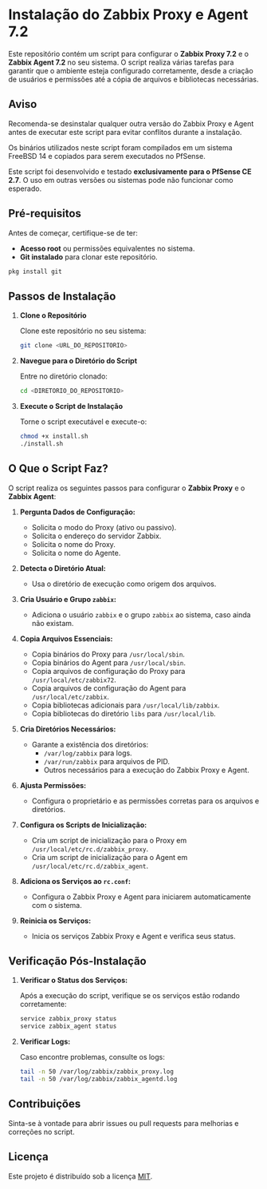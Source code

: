 # Instalação do Zabbix Proxy e Agent 7.2

Este repositório contém um script para configurar o **Zabbix Proxy 7.2** e o **Zabbix Agent 7.2** no seu sistema. O script realiza várias tarefas para garantir que o ambiente esteja configurado corretamente, desde a criação de usuários e permissões até a cópia de arquivos e bibliotecas necessárias.

## Aviso

Recomenda-se desinstalar qualquer outra versão do Zabbix Proxy e Agent antes de executar este script para evitar conflitos durante a instalação.

Os binários utilizados neste script foram compilados em um sistema FreeBSD 14 e copiados para serem executados no PfSense.

Este script foi desenvolvido e testado **exclusivamente para o PfSense CE 2.7**. O uso em outras versões ou sistemas pode não funcionar como esperado.

## Pré-requisitos

Antes de começar, certifique-se de ter:

- **Acesso root** ou permissões equivalentes no sistema.
- **Git instalado** para clonar este repositório.

```bash
pkg install git
```

## Passos de Instalação

1. **Clone o Repositório**

   Clone este repositório no seu sistema:

   ```bash
   git clone <URL_DO_REPOSITORIO>
   ```

2. **Navegue para o Diretório do Script**

   Entre no diretório clonado:

   ```bash
   cd <DIRETORIO_DO_REPOSITORIO>
   ```

3. **Execute o Script de Instalação**

   Torne o script executável e execute-o:

   ```bash
   chmod +x install.sh
   ./install.sh
   ```

## O Que o Script Faz?

O script realiza os seguintes passos para configurar o **Zabbix Proxy** e o **Zabbix Agent**:

1. **Pergunta Dados de Configuração:**
   - Solicita o modo do Proxy (ativo ou passivo).
   - Solicita o endereço do servidor Zabbix.
   - Solicita o nome do Proxy.
   - Solicita o nome do Agente.

2. **Detecta o Diretório Atual:**
   - Usa o diretório de execução como origem dos arquivos.

3. **Cria Usuário e Grupo `zabbix`:**
   - Adiciona o usuário `zabbix` e o grupo `zabbix` ao sistema, caso ainda não existam.

4. **Copia Arquivos Essenciais:**
   - Copia binários do Proxy para `/usr/local/sbin`.
   - Copia binários do Agent para `/usr/local/sbin`.
   - Copia arquivos de configuração do Proxy para `/usr/local/etc/zabbix72`.
   - Copia arquivos de configuração do Agent para `/usr/local/etc/zabbix`.
   - Copia bibliotecas adicionais para `/usr/local/lib/zabbix`.
   - Copia bibliotecas do diretório `libs` para `/usr/local/lib`.

5. **Cria Diretórios Necessários:**
   - Garante a existência dos diretórios:
     - `/var/log/zabbix` para logs.
     - `/var/run/zabbix` para arquivos de PID.
     - Outros necessários para a execução do Zabbix Proxy e Agent.

6. **Ajusta Permissões:**
   - Configura o proprietário e as permissões corretas para os arquivos e diretórios.

7. **Configura os Scripts de Inicialização:**
   - Cria um script de inicialização para o Proxy em `/usr/local/etc/rc.d/zabbix_proxy`.
   - Cria um script de inicialização para o Agent em `/usr/local/etc/rc.d/zabbix_agent`.

8. **Adiciona os Serviços ao `rc.conf`:**
   - Configura o Zabbix Proxy e Agent para iniciarem automaticamente com o sistema.

9. **Reinicia os Serviços:**
   - Inicia os serviços Zabbix Proxy e Agent e verifica seus status.

## Verificação Pós-Instalação

1. **Verificar o Status dos Serviços:**

   Após a execução do script, verifique se os serviços estão rodando corretamente:

   ```bash
   service zabbix_proxy status
   service zabbix_agent status
   ```

2. **Verificar Logs:**

   Caso encontre problemas, consulte os logs:

   ```bash
   tail -n 50 /var/log/zabbix/zabbix_proxy.log
   tail -n 50 /var/log/zabbix/zabbix_agentd.log
   ```

## Contribuições

Sinta-se à vontade para abrir issues ou pull requests para melhorias e correções no script.

## Licença

Este projeto é distribuído sob a licença [MIT](LICENSE).
